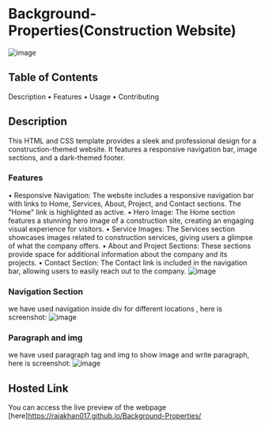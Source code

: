# Background-Properties(Construction Website)
![image](https://github.com/rajakhan017/Background-Properties/assets/135150598/887f8f69-fd39-457e-8d3c-e55d8b55d6a6)
## Table of Contents
Description
• Features
• Usage
• Contributing
## Description
This HTML and CSS template provides a sleek and professional design for a construction-themed website. 
It features a responsive navigation bar, image sections, and a dark-themed footer.
### Features
• Responsive Navigation: The website includes a responsive navigation bar with links to Home, Services, About, Project, and Contact sections. The "Home" link is highlighted as active.
• Hero Image: The Home section features a stunning hero image of a construction site, creating an engaging visual experience for visitors.
• Service Images: The Services section showcases images related to construction services, giving users a glimpse of what the company offers.
• About and Project Sections: These sections provide space for additional information about the company and its projects.
• Contact Section: The Contact link is included in the navigation bar, allowing users to easily reach out to the company.
![image](https://github.com/rajakhan017/Background-Properties/assets/135150598/244c6653-94de-4e02-ace9-ccfb7c875e91)
### Navigation Section
we have used navigation inside div for different locations , here is screenshot:
![image](https://github.com/rajakhan017/Background-Properties/assets/135150598/7110710f-9863-487f-8177-bcbda5c17b72)
### Paragraph and img
we have used paragraph tag and img to show image and write paragraph, here is screenshot:
![image](https://github.com/rajakhan017/Background-Properties/assets/135150598/f7d8dff0-c504-4d18-a7e4-8b4a8b3bd077)
## Hosted Link
You can access the live preview of the webpage [here]https://rajakhan017.github.io/Background-Properties/



